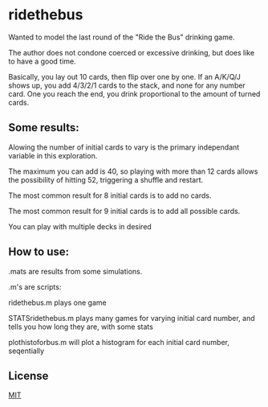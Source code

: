 # ridethebus

Wanted to model the last round of the "Ride the Bus" drinking game.

The author does not condone coerced or excessive drinking, but does like to have a good time. 

Basically, you lay out 10 cards, then flip over one by one. If an A/K/Q/J shows up, you add 4/3/2/1 cards to the stack, and none for any number card. 
One you reach the end, you drink proportional to the amount of turned cards. 

## Some results: 

Alowing the number of initial cards to vary is the primary independant variable in this exploration.

The maximum you can add is 40, so playing with more than 12 cards allows the possibility of hitting 52, triggering a shuffle and restart. 

The most common result for 8 initial cards is to add no cards.

The most common result for 9 initial cards is to add all possible cards. 

You can play with multiple decks in desired


## How to use:

.mats are results from some simulations.

.m's are scripts:

  ridethebus.m plays one game
  
  STATSridethebus.m plays many games for varying initial card number, and tells you how long they are, with some stats
  
  plothistoforbus.m will plot a histogram for each initial card number, seqentially
  
  ## License
[MIT](https://choosealicense.com/licenses/mit/)

